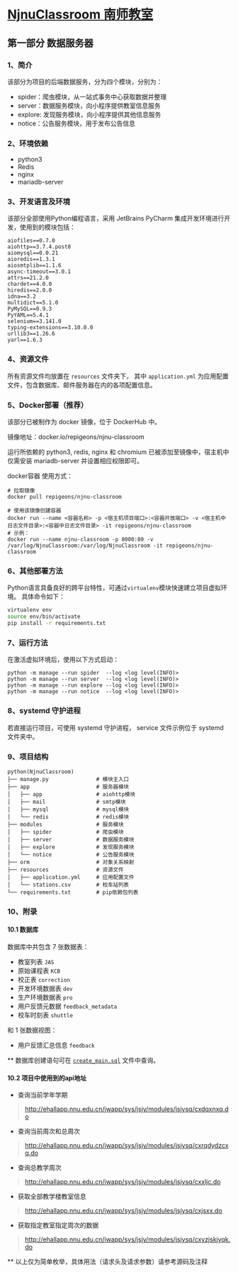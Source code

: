 # [NjnuClassroom 南师教室](../README.md)

## 第一部分 数据服务器

### 1、简介

该部分为项目的后端数据服务，分为四个模块，分别为：

- spider：爬虫模块，从一站式事务中心获取数据并整理
- server：数据服务模块，向小程序提供教室信息服务
- explore: 发现服务模块，向小程序提供其他信息服务
- notice：公告服务模块，用于发布公告信息

### 2、环境依赖

- python3
- Redis
- nginx
- mariadb-server

### 3、开发语言及环境

该部分全部使用Python编程语言，采用 JetBrains PyCharm 集成开发环境进行开发，使用到的模块包括：

```text
aiofiles==0.7.0
aiohttp==3.7.4.post0
aiomysql==0.0.21
aioredis==1.3.1
aiosmtplib==1.1.6
async-timeout==3.0.1
attrs==21.2.0
chardet==4.0.0
hiredis==2.0.0
idna==3.2
multidict==5.1.0
PyMySQL==0.9.3
PyYAML==5.4.1
selenium==3.141.0
typing-extensions==3.10.0.0
urllib3==1.26.6
yarl==1.6.3
```

### 4、资源文件

所有资源文件均放置在 `resources` 文件夹下， 其中 `application.yml` 为应用配置文件，包含数据库、邮件服务器在内的各项配置信息。

### 5、Docker部署（推荐）

该部分已被制作为 docker 镜像，位于 DockerHub 中。

镜像地址：docker.io/repigeons/njnu-classroom

运行所依赖的 python3, redis, nginx 和 chromium 已被添加至镜像中，宿主机中仅需安装 mariadb-server 并设置相应权限即可。

docker容器 使用方式：

```shell
# 拉取镜像
docker pull repigeons/njnu-classroom

# 使用该镜像创建容器
docker run --name <容器名称> -p <宿主机项目端口>:<容器开放端口> -v <宿主机中日志文件目录>:<容器中日志文件目录> -it repigeons/njnu-classroom
# 示例：
docker run --name njnu-classroom -p 8000:80 -v /var/log/NjnuClassroom:/var/log/NjnuClassroom -it repigeons/njnu-classroom
```

### 6、其他部署方法

Python语言具备良好的跨平台特性，可通过`virtualenv`模块快速建立项目虚拟环境。 具体命令如下：

```bash
virtualenv env
source env/bin/activate
pip install -r requirements.txt
```

### 7、运行方法

在激活虚拟环境后，使用以下方式启动：

```shell
python -m manage --run spider  --log <log level(INFO)>
python -m manage --run server  --log <log level(INFO)>
python -m manage --run explore --log <log level(INFO)>
python -m manage --run notice  --log <log level(INFO)>
```

### 8、systemd 守护进程

若直接运行项目，可使用 systemd 守护进程， service 文件示例位于 systemd 文件夹中。

### 9、项目结构

```text
python(NjnuClassroom)
├── manage.py               # 模块主入口
├── app                     # 服务器模块
│   ├── app                 # aiohttp模块
│   ├── mail                # smtp模块
│   ├── mysql               # mysql模块
│   └── redis               # redis模块
├── modules                 # 服务模块
│   ├── spider              # 爬虫模块
│   ├── server              # 数据服务模块
│   ├── explore             # 发现服务模块
│   └── notice              # 公告服务模块
├── orm                     # 对象关系映射
├── resources               # 资源文件
│   ├── application.yml     # 应用配置文件
│   └── stations.csv        # 校车站列表
└── requirements.txt        # pip依赖包列表
```

### 10、附录

#### 10.1 数据库

数据库中共包含 7 张数据表：

- 教室列表 `JAS`
- 原始课程表 `KCB`
- 校正表 `correction`
- 开发环境数据表 `dev`
- 生产环境数据表 `pro`
- 用户反馈元数据 `feedback_metadata`
- 校车时刻表 `shuttle`

和 1 张数据视图：

- 用户反馈汇总信息 `feedback`

** 数据库创建语句可在 [`create_main.sql`](../create_main.sql) 文件中查询。

#### 10.2 项目中使用到的api地址

- 查询当前学年学期

> <http://ehallapp.nnu.edu.cn/jwapp/sys/jsjy/modules/jsjysq/cxdqxnxq.do>

- 查询当前周次和总周次

> <http://ehallapp.nnu.edu.cn/jwapp/sys/jsjy/modules/jsjysq/cxrqdydzcxq.do>

- 查询总教学周次

> <http://ehallapp.nnu.edu.cn/jwapp/sys/jsjy/modules/jsjysq/cxxljc.do>

- 获取全部教学楼教室信息

> <http://ehallapp.nnu.edu.cn/jwapp/sys/jsjy/modules/jsjysq/cxjsxx.do>

- 获取指定教室指定周次的数据

> <http://ehallapp.nnu.edu.cn/jwapp/sys/jsjy/modules/jsjysq/cxyzjskjyqk.do>

** 以上仅为简单枚举，具体用法（请求头及请求参数）请参考源码及注释
